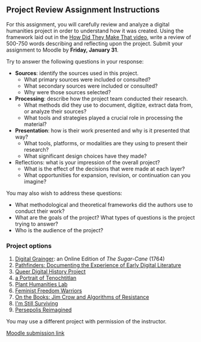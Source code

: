 ## Project Review Assignment Instructions

For this assignment, you will carefully review and analyze a digital humanities project in order to understand how it was created. Using the framework laid out in the [How Did They Make That video](https://miriamposner.com/blog/how-did-they-make-that-the-video/), write a review of 500-750 words describing and reflecting upon the project. Submit your assignment to Moodle by **Friday, January 31**.

Try to answer the following questions in your response: 

- **Sources**: identify the sources used in this project.
	- What primary sources were included or consulted?
	- What secondary sources were included or consulted?
	- Why were those sources selected?
- **Processing**: describe how the project team conducted their research.
	- What methods did they use to document, digitize, extract data from, or analyze their sources?
	- What tools and strategies played a crucial role in processing the material?
- **Presentation**: how is their work presented and why is it presented that way?
	- What tools, platforms, or modalities are they using to present their research?
	- What significant design choices have they made?
- Reflections: what is your impression of the overall project? 
	- What is the effect of the decisions that were made at each layer?
	- What opportunities for expansion, revision, or continuation can you imagine?

You may also wish to address these questions:

- What methodological and theoretical frameworks did the authors use to conduct their work?
- What are the goals of the project? What types of questions is the project trying to answer?
- Who is the audience of the project?

### Project options

1. [Digital Grainger](https://digital-grainger.github.io/grainger/): an Online Edition of *The Sugar-Cane* (1764)
2. [Pathfinders: Documenting the Experience of Early Digital Literature](https://scalar.usc.edu/works/pathfinders/index)
3. [Queer Digital History Project](https://queerdigital.com/)
4. [a Portrait of Tenochtitlan](https://tenochtitlan.thomaskole.nl/)
5. [Plant Humanities Lab](https://lab.plant-humanities.org/)
6. [Feminist Freedom Warriors](http://feministfreedomwarriors.org/)
7. [On the Books: Jim Crow and Algorithms of Resistance](https://onthebooks.lib.unc.edu/)
8. [I'm Still Surviving](https://www.stillsurviving.net/)
9. [Persepolis Reimagined](https://persepolis.getty.edu/)

You may use a different project with permission of the instructor.

[Moodle submission link](https://moodle.brynmawr.edu/mod/assign/view.php?id=351406)